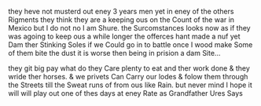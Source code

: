they heve not musterd out eney 3 years men yet in eney of the others Rigments they think they are a keeping ous on the Count of the war in Mexico but I do not no I am Shure. the Surcomstances looks now as if they was agoing to keep ous a while longer  the offerces hant made a nuf yet Dam ther Stinking Soles if we Could go in to battle once I wood make Some of them bite the dust it is worse then being in prision a dam Site... 

they git big pay what do they Care  plenty to eat and ther work done & they wride ther horses. & we privets Can Carry our lodes & folow them through the Streets till the Sweat runs of from ous like Rain. but never mind I hope it will will play out one of thes days  at eney Rate as Grandfather Ures Says